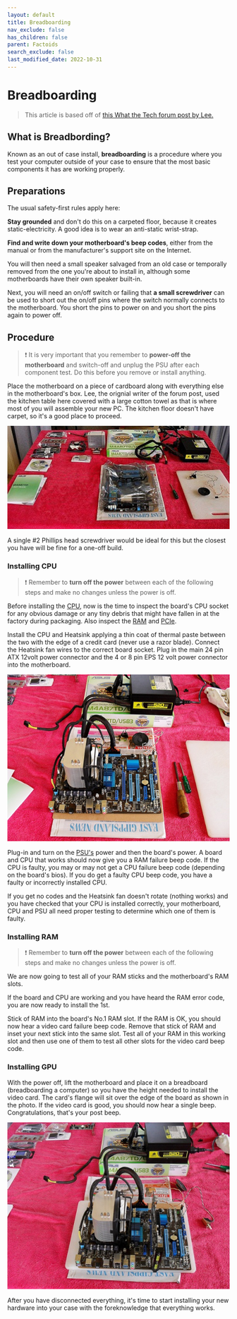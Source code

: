 ```yaml
---
layout: default
title: Breadboarding
nav_exclude: false
has_children: false
parent: Factoids
search_exclude: false
last_modified_date: 2022-10-31
---
```


# Breadboarding

> This article is based off of [this What the Tech forum post by Lee.](https://forums.whatthetech.com/index.php?showtopic=120814)

## What is Breadbording?

Known as an out of case install, **breadboarding** is a procedure where you test your computer outside of your case to ensure that the most basic components it has are working properly.

## Preparations

The usual safety-first rules apply here: 

**Stay grounded** and don't do this on a carpeted floor, because it creates static-electricity. A good idea is to wear an anti-static wrist-strap.

**Find and write down your motherboard's beep codes**, either from the manual or from the manufacturer's support site on the Internet. 

You will then need a small speaker salvaged from an old case or temporally removed from the one you're about to install in, although some motherboards have their own speaker built-in.

Next, you will need an on/off switch or failing that **a small screwdriver** can be used to short out the on/off pins where the switch normally connects to the motherboard. You short the pins to power on and you short the pins again to power off.

## Procedure

> ❗ It is very important that you remember to **power-off the motherboard** and switch-off and unplug the PSU after each component test. Do this before you remove or install anything.

Place the motherboard on a piece of cardboard along with everything else in the motherboard's box. Lee, the orignial writer of the forum post, used the kitchen table here covered with a large cotton towel as that is where most of you will assemble your new PC. The kitchen floor doesn't have carpet, so it's a good place to proceed.

![Post_Thumb.png](/assets/Breadboarding/post_Thumb.png)

A single #2 Phillips head screwdriver would be ideal for this but the closest you have will be fine for a one-off build.

### Installing CPU

> ❗ Remember to **turn off the power** between each of the following steps and make no changes unless the power is off.

Before installing the [CPU](/docs/learning/terms#central-processing-unit-cpu), now is the time to inspect the board's CPU socket for any obvious damage or any tiny debris that might have fallen in at the factory during packaging. Also inspect the [RAM](/docs/learning/terms#random-access-memory-ram) and [PCIe](/docs/learning/terms#pci-express-pcie). 

Install the CPU and Heatsink applying a thin coat of thermal paste between the two with the edge of a credit card (never use a razor blade). Connect the Heatsink fan wires to the correct board socket. Plug in the main 24 pin ATX 12volt power connector and the 4 or 8 pin EPS 12 volt power connector into the motherboard.

![CPUinstalled.png](/assets/Breadboarding/CPUinstalled.png)

Plug-in and turn on the [PSU's](/docs/learning/terms#power-supply-unit-psu) power and then the board's power. A board and CPU that works should now give you a RAM failure beep code. If the CPU is faulty, you may or may not get a CPU failure beep code (depending on the board's bios). If you do get a faulty CPU beep code, you have a faulty or incorrectly installed CPU.

If you get no codes and the Heatsink fan doesn't rotate (nothing works) and you have checked that your CPU is installed correctly, your motherboard, CPU and PSU all need proper testing to determine which one of them is faulty.

### Installing RAM

> ❗ Remember to **turn off the power** between each of the following steps and make no changes unless the power is off.

We are now going to test all of your RAM sticks and the motherboard's RAM slots.

If the board and CPU are working and you have heard the RAM error code, you are now ready to install the 1st. 

Stick of RAM into the board's No.1 RAM slot. If the RAM is OK, you should now hear a video card failure beep code. Remove that stick of RAM and inset your next stick into the same slot. Test all of your RAM in this working slot and then use one of them to test all other slots for the video card beep code.

### Installing GPU

With the power off, lift the motherboard and place it on a breadboard (breadboarding a computer) so you have the height needed to install the video card. The card's flange will sit over the edge of the board as shown in the photo. If the video card is good, you should now hear a single beep. Congratulations, that's your post beep.

![Fullinstalled.png](/assets/Breadboarding/Fullinstalled.png)

After you have disconnected everything, it's time to start installing your new hardware into your case with the foreknowledge that everything works. 
